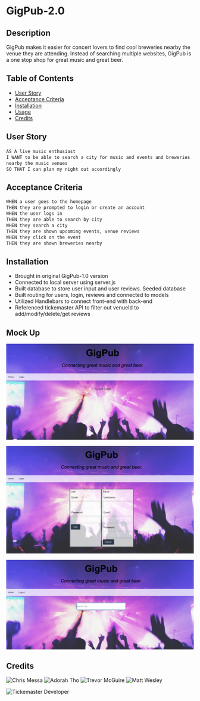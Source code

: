 # GigPub-2.0

## Description
GigPub makes it easier for concert lovers to find cool breweries nearby the venue they are attending.  Instead of searching multiple websites, GigPub is a one stop shop for great music and great beer.

## Table of Contents
- [User Story](#user-story)
- [Acceptance Criteria](#acceptance-criteria)
- [Installation](#installation)
- [Usage](#usage)
- [Credits](#credits)

## User Story

```
AS A live music enthusiast
I WANT to be able to search a city for music and events and breweries nearby the music venues
SO THAT I can plan my night out accordingly
```

## Acceptance Criteria

```
WHEN a user goes to the homepage
THEN they are prompted to login or create an account
WHEN the user logs in 
THEN they are able to search by city
WHEN they search a city
THEN they are shown upcoming events, venue reviews
WHEN they click on the event
THEN they are shown breweries nearby
```

## Installation
- Brought in original GigPub-1.0 version
- Connected to local server using server.js
- Built database to store user input and user reviews. Seeded database
- Built routing for users, login, reviews and connected to models
- Utilized Handlebars to connect front-end with back-end
- Referenced tickemaster API to filter out venueId to add/modify/delete/get reviews

## Mock Up

![GigPub Homepage](./public/images/gigpub-homepage.jpg)

![GigPub Login Page](./public/images/gigpub-login.jpg)

![GigPub User Search](./public/images/gigpub-user-search.jpg)

## Credits
![Chris Messa](https://github.com/Chris-Messa)
![Adorah Tho](https://github.com/thoak90codes)
![Trevor McGuire](https://github.com/Trevor-McGuire)
![Matt Wesley](https://github.com/mewesley1984)

![Tickemaster Developer](https://developer.ticketmaster.com/products-and-docs/apis/getting-started/)







